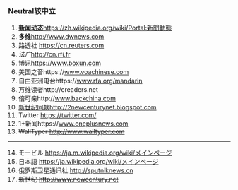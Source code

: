 ### Neutral较中立
1. <u>**新闻动态**</u>https://zh.wikipedia.org/wiki/Portal:新聞動態
2. **多维**http://www.dwnews.com
3. 路透社 https://cn.reuters.com
4. *法广*http://cn.rfi.fr
5. 博讯https://www.boxun.com
6. 美国之音https://www.voachinese.com
7. 自由亚洲电台https://www.rfa.org/mandarin
8. 万维读者http://creaders.net
9. 倍可亲http://www.backchina.com
10. <u>新世纪同款</u>http://2newcenturynet.blogspot.com
11. Twitter https://twitter.com/
12. ~~1+新闻https://www.oneplusnews.com~~
13. ~~WallTyper http://www.walltyper.com~~
---
14. モービル
https://ja.m.wikipedia.org/wiki/メインページ
15. 日本語
https://ja.wikipedia.org/wiki/メインページ
16. 俄罗斯卫星通讯社 http://sputniknews.cn
17. ~~新世纪 http://www.newcentury.net~~